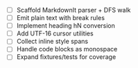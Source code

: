 - [ ] Scaffold MarkdownIt parser + DFS walk
- [ ] Emit plain text with break rules
- [ ] Implement heading hN conversion
- [ ] Add UTF-16 cursor utilities
- [ ] Collect inline style spans
- [ ] Handle code blocks as monospace
- [ ] Expand fixtures/tests for coverage
